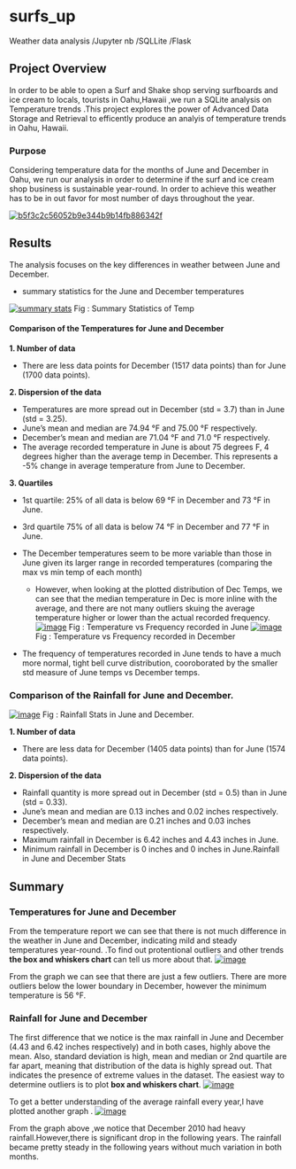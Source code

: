 # surfs_up

Weather data analysis /Jupyter nb /SQLLite /Flask

## [](https://github.com/singhsmita/surfs_up/blob/main/README.md#project-overview)Project Overview

In order to be able to open a Surf and Shake shop serving surfboards and ice cream to locals, tourists in Oahu,Hawaii ,we run a SQLite analysis on Temperature trends .This project explores the power of Advanced Data Storage and Retrieval to efficently produce an analyis of temperature trends in Oahu, Hawaii.

### [](https://github.com/singhsmita/surfs_up/blob/main/README.md#purpose)Purpose

Considering temperature data for the months of June and December in Oahu, we run our analysis in order to determine if the surf and ice cream shop business is sustainable year-round. In order to achieve this weather has to be in out favor for most number of days throughout the year.

[![b5f3c2c56052b9e344b9b14fb886342f](https://user-images.githubusercontent.com/119648166/220239451-7597e418-ba4a-42f7-b7ef-6dc95e62fd6c.jpg)](https://user-images.githubusercontent.com/119648166/220239451-7597e418-ba4a-42f7-b7ef-6dc95e62fd6c.jpg)

## [](https://github.com/singhsmita/surfs_up/blob/main/README.md#results)Results

The analysis focuses on the key differences in weather between June and December.

-   summary statistics for the June and December temperatures

[![summary stats](https://user-images.githubusercontent.com/119648166/220239750-55cf7833-c9b9-4444-af2f-ac3155b30fac.png)](https://user-images.githubusercontent.com/119648166/220239750-55cf7833-c9b9-4444-af2f-ac3155b30fac.png)  Fig : Summary Statistics of Temp

#### [](https://github.com/singhsmita/surfs_up/blob/main/README.md#comparison-of-the-temperatures-for-june-and-december)Comparison of the Temperatures for June and December

**1. Number of data**

-   There are less data points for December (1517 data points) than for June (1700 data points).

**2. Dispersion of the data**

-   Temperatures are more spread out in December (std = 3.7) than in June (std = 3.25).
-   June’s mean and median are 74.94 °F and 75.00 °F respectively.
-   December’s mean and median are 71.04 °F and 71.0 °F respectively.
-   The average recorded temperature in June is about 75 degrees F, 4 degrees higher than the average temp in December. This represents a -5% change in average temperature from June to December.

**3. Quartiles**

-   1st quartile: 25% of all data is below 69 °F in December and 73 °F in June.
    
-   3rd quartile 75% of all data is below 74 °F in December and 77 °F in June.
    
-   The December temperatures seem to be more variable than those in June given its larger range in recorded temperatures (comparing the max vs min temp of each month)
    
    -   However, when looking at the plotted distribution of Dec Temps, we can see that the median temperature in Dec is more inline with the average, and there are not many outliers skuing the average temperature higher or lower than the actual recorded frequency.  [![image](https://user-images.githubusercontent.com/119648166/220240152-ea8a5b90-6070-474e-96c6-a6ae67b379f9.png)](https://user-images.githubusercontent.com/119648166/220240152-ea8a5b90-6070-474e-96c6-a6ae67b379f9.png)  Fig : Temperature vs Frequency recorded in June  [![image](https://user-images.githubusercontent.com/119648166/220240185-b066e61d-9a0d-425e-b741-fd20a9265743.png)](https://user-images.githubusercontent.com/119648166/220240185-b066e61d-9a0d-425e-b741-fd20a9265743.png)  Fig : Temperature vs Frequency recorded in December
-   The frequency of temperatures recorded in June tends to have a much more normal, tight bell curve distribution, cooroborated by the smaller std measure of June temps vs December temps.
    

### [](https://github.com/singhsmita/surfs_up/blob/main/README.md#comparison-of-the-rainfall-for-june-and-december)Comparison of the Rainfall for June and December.

[![image](https://user-images.githubusercontent.com/119648166/220240596-1983e53d-3753-4fbc-a6ac-d04e01bd2723.png)](https://user-images.githubusercontent.com/119648166/220240596-1983e53d-3753-4fbc-a6ac-d04e01bd2723.png)  Fig : Rainfall Stats in June and December.

**1. Number of data**

-   There are less data for December (1405 data points) than for June (1574 data points).

**2. Dispersion of the data**

-   Rainfall quantity is more spread out in December (std = 0.5) than in June (std = 0.33).
-   June’s mean and median are 0.13 inches and 0.02 inches respectively.
-   December’s mean and median are 0.21 inches and 0.03 inches respectively.
-   Maximum rainfall in December is 6.42 inches and 4.43 inches in June.
-   Minimum rainfall in December is 0 inches and 0 inches in June.Rainfall in June and December Stats

## [](https://github.com/singhsmita/surfs_up/blob/main/README.md#summary)Summary

### [](https://github.com/singhsmita/surfs_up/blob/main/README.md#temperatures-for-june-and-december)Temperatures for June and December

From the temperature report we can see that there is not much difference in the weather in June and December, indicating mild and steady temperatures year-round. .To find out protentional outliers and other trends  **the box and whiskers chart**  can tell us more about that.  [![image](https://user-images.githubusercontent.com/119648166/220240686-6815619a-3f0e-4730-8938-10c357de463d.png)](https://user-images.githubusercontent.com/119648166/220240686-6815619a-3f0e-4730-8938-10c357de463d.png)

From the graph we can see that there are just a few outliers. There are more outliers below the lower boundary in December, however the minimum temperature is 56 °F.

### [](https://github.com/singhsmita/surfs_up/blob/main/README.md#rainfall-for-june-and-december)Rainfall for June and December

The first difference that we notice is the max rainfall in June and December (4.43 and 6.42 inches respectively) and in both cases, highly above the mean. Also, standard deviation is high, mean and median or 2nd quartile are far apart, meaning that distribution of the data is highly spread out. That indicates the presence of extreme values in the dataset. The easiest way to determine outliers is to plot  **box and whiskers chart**.  [![image](https://user-images.githubusercontent.com/119648166/220240719-4d46be7b-ffbd-4939-8a18-483f3cbba9f1.png)](https://user-images.githubusercontent.com/119648166/220240719-4d46be7b-ffbd-4939-8a18-483f3cbba9f1.png)

To get a better understanding of the average rainfall every year,I have plotted another graph .  [![image](https://user-images.githubusercontent.com/119648166/220240741-45e615f8-7c99-4889-81d6-f20426a29ed9.png)](https://user-images.githubusercontent.com/119648166/220240741-45e615f8-7c99-4889-81d6-f20426a29ed9.png)

From the graph above ,we notice that December 2010 had heavy rainfall.However,there is significant drop in the following years. The rainfall became pretty steady in the following years without much variation in both months.
